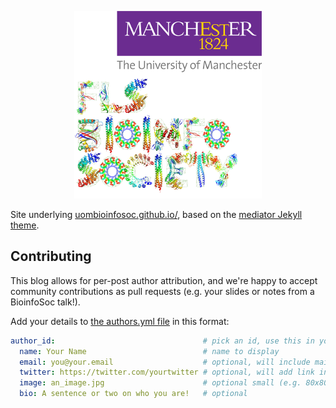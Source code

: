 <p align="center">
<img src="assets/images/bioinfo_soc_logo_300x300.png" />
</p>

Site underlying [uombioinfosoc.github.io/](https://uombioinfosoc.github.io/), based on the [mediator Jekyll theme](https://github.com/dirkfabisch/mediator).

## Contributing

This blog allows for per-post author attribution, and we're happy to accept community contributions as pull requests (e.g. your slides or notes from a BioinfoSoc talk!). 

Add your details to [the authors.yml file](_data/authors.yml) in this format:

```yaml
author_id:                                 # pick an id, use this in your post YAML
  name: Your Name                          # name to display
  email: you@your.email                    # optional, will include mailto link
  twitter: https://twitter.com/yourtwitter # optional, will add link in footer
  image: an_image.jpg                      # optional small (e.g. 80x80) img in directory: assets/images/
  bio: A sentence or two on who you are!   # optional
```
